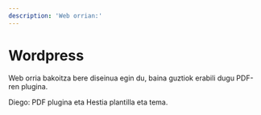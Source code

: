 ```yaml
---
description: 'Web orrian:'
---
```


# Wordpress

Web orria bakoitza bere diseinua egin du, baina guztiok erabili dugu PDF-ren plugina.

Diego: PDF plugina eta Hestia plantilla eta tema.
